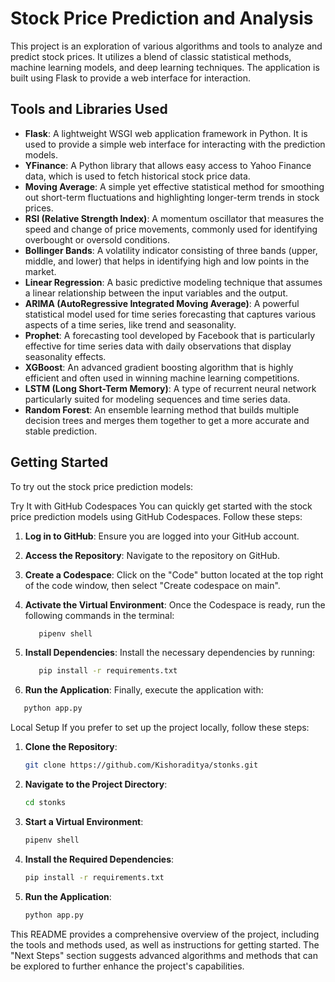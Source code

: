 
# Stock Price Prediction and Analysis

This project is an exploration of various algorithms and tools to analyze and predict stock prices. It utilizes a blend of classic statistical methods, machine learning models, and deep learning techniques. The application is built using Flask to provide a web interface for interaction.

## Tools and Libraries Used

- **Flask**: A lightweight WSGI web application framework in Python. It is used to provide a simple web interface for interacting with the prediction models.
- **YFinance**: A Python library that allows easy access to Yahoo Finance data, which is used to fetch historical stock price data.
- **Moving Average**: A simple yet effective statistical method for smoothing out short-term fluctuations and highlighting longer-term trends in stock prices.
- **RSI (Relative Strength Index)**: A momentum oscillator that measures the speed and change of price movements, commonly used for identifying overbought or oversold conditions.
- **Bollinger Bands**: A volatility indicator consisting of three bands (upper, middle, and lower) that helps in identifying high and low points in the market.
- **Linear Regression**: A basic predictive modeling technique that assumes a linear relationship between the input variables and the output.
- **ARIMA (AutoRegressive Integrated Moving Average)**: A powerful statistical model used for time series forecasting that captures various aspects of a time series, like trend and seasonality.
- **Prophet**: A forecasting tool developed by Facebook that is particularly effective for time series data with daily observations that display seasonality effects.
- **XGBoost**: An advanced gradient boosting algorithm that is highly efficient and often used in winning machine learning competitions.
- **LSTM (Long Short-Term Memory)**: A type of recurrent neural network particularly suited for modeling sequences and time series data.
- **Random Forest**: An ensemble learning method that builds multiple decision trees and merges them together to get a more accurate and stable prediction.

## Getting Started

To try out the stock price prediction models:

Try It with GitHub Codespaces
You can quickly get started with the stock price prediction models using GitHub Codespaces. Follow these steps:

1. **Log in to GitHub**: Ensure you are logged into your GitHub account.

2. **Access the Repository**: Navigate to the repository on GitHub.

3. **Create a Codespace**: Click on the "Code" button located at the top right of the code window, then select "Create codespace on main".

4. **Activate the Virtual Environment**: Once the Codespace is ready, run the following commands in the terminal:

   ```bash
      pipenv shell
   ```

5. **Install Dependencies**: Install the necessary dependencies by running:

   ```bash
      pip install -r requirements.txt
   ```

6. **Run the Application**: Finally, execute the application with:

```bash
   python app.py
   ```

Local Setup
If you prefer to set up the project locally, follow these steps:

1. **Clone the Repository**:

   ```bash
   git clone https://github.com/Kishoraditya/stonks.git
   ```

2. **Navigate to the Project Directory**:

   ```bash
   cd stonks
   ```

3. **Start a Virtual Environment**:

   ```bash
   pipenv shell
   ```

4. **Install the Required Dependencies**:

   ```bash
   pip install -r requirements.txt
   ```

5. **Run the Application**:

   ```bash
   python app.py
   ```

This README provides a comprehensive overview of the project, including the tools and methods used, as well as instructions for getting started. The "Next Steps" section suggests advanced algorithms and methods that can be explored to further enhance the project's capabilities.

